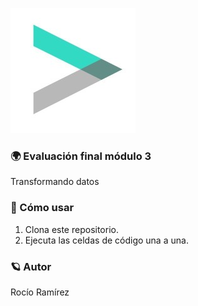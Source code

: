 ![](https://raw.githubusercontent.com/Roxy-5/Evaluacion1-Adalab/main/image.jpg)

### 🌍 Evaluación final módulo 3

Transformando datos

### 🚀 Cómo usar

1. Clona este repositorio.
2. Ejecuta las celdas de código una a una.

### 🪐 Autor

Rocío Ramírez

